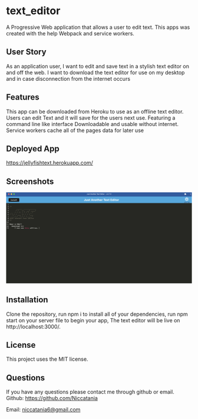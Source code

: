 # text_editor
A Progressive Web application that allows a user to edit text. This apps was created with the help Webpack and service workers. 

## User Story
As an application user,
I want to edit and save text in a stylish text editor on and off the web. I want to download the text editor for use on my desktop and in case disconnection from the internet occurs


## Features
This app can be downloaded from Heroku to use as an offline text editor. 
Users can edit Text and it will save for the users next use.
Featuring a command line like interface
Downloadable and usable without internet.
Service workers cache all of the pages data for later use

## Deployed App
https://jellyfishtext.herokuapp.com/


## Screenshots
![JATE](./assets/pwa.png)

## Installation 

Clone the repository,
run npm i to install all of your dependencies,
run npm start on your server file to begin your app,
The text editor will be live on http://localhost:3000/. 


## License
This project uses the MIT license.

## Questions
If you have any questions please contact me through github or email.
Github: https://github.com/Niccatania

Email: niccatania6@gmail.com



